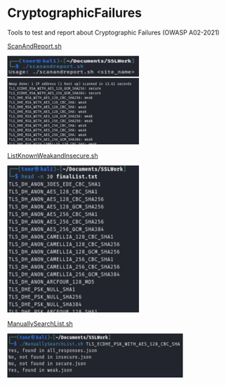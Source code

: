 # CryptographicFailures
Tools to test and report about Cryptographic Failures (OWASP A02-2021)


[ScanAndReport.sh](https://github.com/mr-tomr/CryptographicFailures/blob/main/ScanAndReport.sh)

<img src="https://github.com/mr-tomr/CryptographicFailures/blob/main/images/scanreportusage.jpg" alt="Alt Text" style="width: 300px;">
<img src="https://github.com/mr-tomr/CryptographicFailures/blob/main/images/scanreport-sorted.jpg" alt="Alt Text" style="width: 300px;">

[ListKnownWeakandInsecure.sh](https://github.com/mr-tomr/CryptographicFailures/blob/main/ListKnownWeakandInsecure.sh)

<img src="https://github.com/mr-tomr/CryptographicFailures/blob/main/images/ListKnownWeakandInsecure.jpg" alt="Alt Text" style="width: 300px;">

[ManuallySearchList.sh](https://github.com/mr-tomr/CryptographicFailures/blob/main/ManuallySearchList.sh)

<img src="https://github.com/mr-tomr/CryptographicFailures/blob/main/images/ManuallySearchList.jpg" alt="Alt Text" style="width: 400px;">



